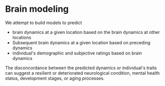 # Brain modeling

We attempt to build models to predict 
- brain dynamics at a given location based on the brain dynamics at other locations
- Subsequent brain dynamics at a given location based on preceding dynamics
- individual's demographic and subjective ratings based on brain dynamics

The disconcordance between the predicted dynamics or individual's traits can suggest a resilient or deteriorated neurological condition, mental health status, development stages, or aging processes. 
